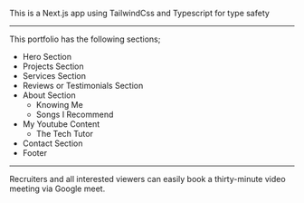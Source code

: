 This is a Next.js app using TailwindCss and Typescript for type safety

---
This portfolio has the following sections;

- Hero Section
- Projects Section
- Services Section
- Reviews or Testimonials Section
- About Section
   - Knowing Me
   - Songs I Recommend
- My Youtube Content
   - The Tech Tutor
- Contact Section
- Footer

---
Recruiters and all interested viewers can easily book a thirty-minute video meeting via Google meet.
